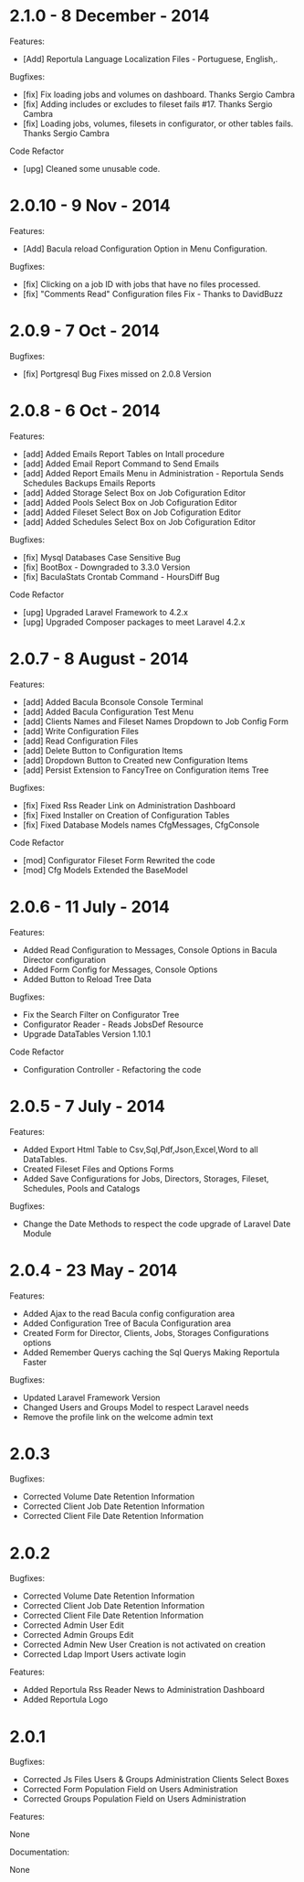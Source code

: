 2.1.0 - 8 December - 2014
===============================================

Features:
- [Add] Reportula Language Localization Files - Portuguese, English,. 

Bugfixes:

- [fix] Fix loading jobs and volumes on dashboard. Thanks Sergio Cambra
- [fix] Adding includes or excludes to fileset fails #17. Thanks Sergio Cambra
- [fix] Loading jobs, volumes, filesets in configurator, or other tables fails. Thanks Sergio Cambra

Code Refactor
- [upg] Cleaned some unusable code.

2.0.10 - 9 Nov - 2014
===============================================

Features:
- [Add] Bacula reload Configuration Option in Menu Configuration.

Bugfixes:

- [fix] Clicking on a job ID with jobs that have no files processed.
- [fix] "Comments Read" Configuration files Fix - Thanks to DavidBuzz


2.0.9 - 7 Oct - 2014
===============================================

Bugfixes:

- [fix] Portgresql Bug Fixes missed on 2.0.8 Version


2.0.8 - 6 Oct - 2014
===============================================

Features:

- [add] Added Emails Report Tables on Intall procedure
- [add] Added Email Report Command to Send Emails
- [add] Added Report Emails Menu in Administration
             - Reportula Sends Schedules Backups Emails Reports
- [add] Added Storage Select Box on Job Cofiguration Editor
- [add] Added Pools Select Box on Job Cofiguration Editor
- [add] Added Fileset Select Box on Job Cofiguration Editor
- [add] Added Schedules Select Box on Job Cofiguration Editor

Bugfixes:

- [fix] Mysql Databases Case Sensitive Bug
- [fix] BootBox - Downgraded to 3.3.0 Version
- [fix] BaculaStats Crontab Command - HoursDiff Bug

Code Refactor

- [upg] Upgraded Laravel Framework to 4.2.x
- [upg] Upgraded Composer packages to meet Laravel 4.2.x

2.0.7 - 8 August - 2014
===============================================

Features:

- [add] Added Bacula Bconsole Console Terminal
- [add] Added Bacula Configuration Test Menu
- [add] Clients Names and Fileset Names Dropdown to Job Config Form
- [add] Write Configuration Files
- [add] Read Configuration Files
- [add] Delete Button to Configuration Items
- [add] Dropdown Button to Created new Configuration Items
- [add] Persist Extension to FancyTree on Configuration items Tree

Bugfixes:

- [fix] Fixed Rss Reader Link on Administration Dashboard
- [fix] Fixed Installer on Creation of Configuration Tables
- [fix] Fixed Database Models names CfgMessages, CfgConsole

Code Refactor

- [mod] Configurator Fileset Form Rewrited the code
- [mod] Cfg Models Extended the BaseModel


2.0.6 - 11 July - 2014
===============================================

Features:

* Added Read Configuration to Messages, Console Options in Bacula Director configuration
* Added Form Config for Messages, Console Options
* Added Button to Reload Tree Data

Bugfixes:

* Fix the Search Filter on Configurator Tree
* Configurator Reader - Reads JobsDef Resource
* Upgrade DataTables Version 1.10.1

Code Refactor

* Configuration Controller - Refactoring the code


2.0.5 - 7 July - 2014
===============================================

Features:

* Added Export Html Table to Csv,Sql,Pdf,Json,Excel,Word to all DataTables.
* Created Fileset Files and Options Forms
* Added Save Configurations for Jobs, Directors, Storages, Fileset, Schedules, Pools and Catalogs

Bugfixes:

* Change the Date Methods to respect the code upgrade of Laravel Date Module


2.0.4 - 23 May - 2014
===============================================

Features:

* Added Ajax to the read Bacula config configuration area
* Added Configuration Tree of Bacula Configuration area
* Created Form for Director, Clients, Jobs, Storages Configurations options
* Added Remember Querys caching the Sql Querys Making Reportula Faster

Bugfixes:

* Updated Laravel Framework Version
* Changed Users and Groups Model to respect Laravel needs
* Remove the profile link on the welcome admin text


2.0.3
===============================================

Bugfixes:

* Corrected Volume Date Retention Information
* Corrected Client Job Date Retention Information
* Corrected Client File Date Retention Information

2.0.2
===============================================

Bugfixes:

* Corrected Volume Date Retention Information
* Corrected Client Job Date Retention Information
* Corrected Client File Date Retention Information
* Corrected Admin User Edit
* Corrected Admin Groups Edit
* Corrected Admin New User Creation is not activated on creation
* Corrected Ldap Import Users activate login

Features:

* Added Reportula Rss Reader News to Administration Dashboard
* Added Reportula Logo


2.0.1
===============================================

Bugfixes:

* Corrected Js Files Users & Groups Administration Clients Select Boxes
* Corrected Form Population Field on Users Administration
* Corrected Groups Population Field on Users Administration

Features:

None

Documentation:

None
